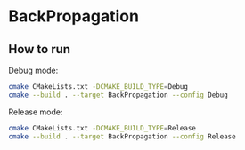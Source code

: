 # BackPropagation
## How to run
Debug mode:
```bash
cmake CMakeLists.txt -DCMAKE_BUILD_TYPE=Debug
cmake --build . --target BackPropagation --config Debug
```

Release mode:
```bash
cmake CMakeLists.txt -DCMAKE_BUILD_TYPE=Release
cmake --build . --target BackPropagation --config Release
```
